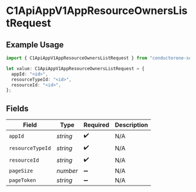 # C1ApiAppV1AppResourceOwnersListRequest

## Example Usage

```typescript
import { C1ApiAppV1AppResourceOwnersListRequest } from "conductorone-sdk-typescript/sdk/models/operations";

let value: C1ApiAppV1AppResourceOwnersListRequest = {
  appId: "<id>",
  resourceTypeId: "<id>",
  resourceId: "<id>",
};
```

## Fields

| Field              | Type               | Required           | Description        |
| ------------------ | ------------------ | ------------------ | ------------------ |
| `appId`            | *string*           | :heavy_check_mark: | N/A                |
| `resourceTypeId`   | *string*           | :heavy_check_mark: | N/A                |
| `resourceId`       | *string*           | :heavy_check_mark: | N/A                |
| `pageSize`         | *number*           | :heavy_minus_sign: | N/A                |
| `pageToken`        | *string*           | :heavy_minus_sign: | N/A                |